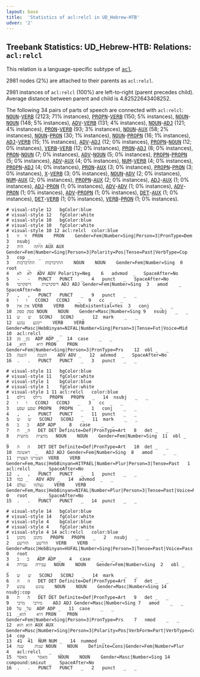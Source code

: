 ```yaml
---
layout: base
title:  'Statistics of acl:relcl in UD_Hebrew-HTB'
udver: '2'
---
```


## Treebank Statistics: UD_Hebrew-HTB: Relations: `acl:relcl`

This relation is a language-specific subtype of <tt><a href="he_htb-dep-acl.html">acl</a></tt>.

2981 nodes (2%) are attached to their parents as `acl:relcl`.

2981 instances of `acl:relcl` (100%) are left-to-right (parent precedes child).
Average distance between parent and child is 4.82522643408252.

The following 34 pairs of parts of speech are connected with `acl:relcl`: <tt><a href="he_htb-pos-NOUN.html">NOUN</a></tt>-<tt><a href="he_htb-pos-VERB.html">VERB</a></tt> (2123; 71% instances), <tt><a href="he_htb-pos-PROPN.html">PROPN</a></tt>-<tt><a href="he_htb-pos-VERB.html">VERB</a></tt> (150; 5% instances), <tt><a href="he_htb-pos-NOUN.html">NOUN</a></tt>-<tt><a href="he_htb-pos-NOUN.html">NOUN</a></tt> (148; 5% instances), <tt><a href="he_htb-pos-ADV.html">ADV</a></tt>-<tt><a href="he_htb-pos-VERB.html">VERB</a></tt> (131; 4% instances), <tt><a href="he_htb-pos-NOUN.html">NOUN</a></tt>-<tt><a href="he_htb-pos-ADJ.html">ADJ</a></tt> (121; 4% instances), <tt><a href="he_htb-pos-PRON.html">PRON</a></tt>-<tt><a href="he_htb-pos-VERB.html">VERB</a></tt> (93; 3% instances), <tt><a href="he_htb-pos-NOUN.html">NOUN</a></tt>-<tt><a href="he_htb-pos-AUX.html">AUX</a></tt> (58; 2% instances), <tt><a href="he_htb-pos-NOUN.html">NOUN</a></tt>-<tt><a href="he_htb-pos-PRON.html">PRON</a></tt> (30; 1% instances), <tt><a href="he_htb-pos-NOUN.html">NOUN</a></tt>-<tt><a href="he_htb-pos-PROPN.html">PROPN</a></tt> (16; 1% instances), <tt><a href="he_htb-pos-ADJ.html">ADJ</a></tt>-<tt><a href="he_htb-pos-VERB.html">VERB</a></tt> (15; 1% instances), <tt><a href="he_htb-pos-ADV.html">ADV</a></tt>-<tt><a href="he_htb-pos-ADJ.html">ADJ</a></tt> (12; 0% instances), <tt><a href="he_htb-pos-PROPN.html">PROPN</a></tt>-<tt><a href="he_htb-pos-NOUN.html">NOUN</a></tt> (12; 0% instances), <tt><a href="he_htb-pos-VERB.html">VERB</a></tt>-<tt><a href="he_htb-pos-VERB.html">VERB</a></tt> (12; 0% instances), <tt><a href="he_htb-pos-PRON.html">PRON</a></tt>-<tt><a href="he_htb-pos-ADJ.html">ADJ</a></tt> (8; 0% instances), <tt><a href="he_htb-pos-PRON.html">PRON</a></tt>-<tt><a href="he_htb-pos-NOUN.html">NOUN</a></tt> (7; 0% instances), <tt><a href="he_htb-pos-ADV.html">ADV</a></tt>-<tt><a href="he_htb-pos-NOUN.html">NOUN</a></tt> (5; 0% instances), <tt><a href="he_htb-pos-PROPN.html">PROPN</a></tt>-<tt><a href="he_htb-pos-PROPN.html">PROPN</a></tt> (5; 0% instances), <tt><a href="he_htb-pos-ADV.html">ADV</a></tt>-<tt><a href="he_htb-pos-AUX.html">AUX</a></tt> (4; 0% instances), <tt><a href="he_htb-pos-NUM.html">NUM</a></tt>-<tt><a href="he_htb-pos-VERB.html">VERB</a></tt> (4; 0% instances), <tt><a href="he_htb-pos-PROPN.html">PROPN</a></tt>-<tt><a href="he_htb-pos-ADJ.html">ADJ</a></tt> (4; 0% instances), <tt><a href="he_htb-pos-PRON.html">PRON</a></tt>-<tt><a href="he_htb-pos-AUX.html">AUX</a></tt> (3; 0% instances), <tt><a href="he_htb-pos-PROPN.html">PROPN</a></tt>-<tt><a href="he_htb-pos-PRON.html">PRON</a></tt> (3; 0% instances), <tt><a href="he_htb-pos-X.html">X</a></tt>-<tt><a href="he_htb-pos-VERB.html">VERB</a></tt> (3; 0% instances), <tt><a href="he_htb-pos-NOUN.html">NOUN</a></tt>-<tt><a href="he_htb-pos-ADV.html">ADV</a></tt> (2; 0% instances), <tt><a href="he_htb-pos-NUM.html">NUM</a></tt>-<tt><a href="he_htb-pos-AUX.html">AUX</a></tt> (2; 0% instances), <tt><a href="he_htb-pos-PROPN.html">PROPN</a></tt>-<tt><a href="he_htb-pos-AUX.html">AUX</a></tt> (2; 0% instances), <tt><a href="he_htb-pos-ADJ.html">ADJ</a></tt>-<tt><a href="he_htb-pos-AUX.html">AUX</a></tt> (1; 0% instances), <tt><a href="he_htb-pos-ADJ.html">ADJ</a></tt>-<tt><a href="he_htb-pos-PRON.html">PRON</a></tt> (1; 0% instances), <tt><a href="he_htb-pos-ADV.html">ADV</a></tt>-<tt><a href="he_htb-pos-ADV.html">ADV</a></tt> (1; 0% instances), <tt><a href="he_htb-pos-ADV.html">ADV</a></tt>-<tt><a href="he_htb-pos-PRON.html">PRON</a></tt> (1; 0% instances), <tt><a href="he_htb-pos-ADV.html">ADV</a></tt>-<tt><a href="he_htb-pos-PROPN.html">PROPN</a></tt> (1; 0% instances), <tt><a href="he_htb-pos-DET.html">DET</a></tt>-<tt><a href="he_htb-pos-AUX.html">AUX</a></tt> (1; 0% instances), <tt><a href="he_htb-pos-DET.html">DET</a></tt>-<tt><a href="he_htb-pos-VERB.html">VERB</a></tt> (1; 0% instances), <tt><a href="he_htb-pos-VERB.html">VERB</a></tt>-<tt><a href="he_htb-pos-PRON.html">PRON</a></tt> (1; 0% instances).


~~~ conllu
# visual-style 12	bgColor:blue
# visual-style 12	fgColor:white
# visual-style 10	bgColor:blue
# visual-style 10	fgColor:white
# visual-style 10 12 acl:relcl	color:blue
1	זו	זו	PRON	PRON	Gender=Fem|Number=Sing|Person=3|PronType=Dem	3	nsubj	_	_
2	היתה	היה	AUX	AUX	Gender=Fem|Number=Sing|Person=3|Polarity=Pos|Tense=Past|VerbType=Cop	3	cop	_	_
3	התרברבות	התרברבות	NOUN	NOUN	Gender=Fem|Number=Sing	0	root	_	_
4	לא	לא	ADV	ADV	Polarity=Neg	6	advmod	_	SpaceAfter=No
5	-	-	PUNCT	PUNCT	_	4	punct	_	SpaceAfter=No
6	דיסקרטית	דיסקרטי	ADJ	ADJ	Gender=Fem|Number=Sing	3	amod	_	SpaceAfter=No
7	,	,	PUNCT	PUNCT	_	9	punct	_	_
8	ו	ו	CCONJ	CCONJ	_	9	cc	_	_
9	אין	אין	VERB	VERB	HebExistential=Yes	3	conj	_	_
10	ספק	ספק	NOUN	NOUN	Gender=Masc|Number=Sing	9	nsubj	_	_
11	ש	ש	SCONJ	SCONJ	_	12	mark	_	_
12	יימנע	נמנע	VERB	VERB	Gender=Masc|HebBinyan=NIFAL|Number=Sing|Person=3|Tense=Fut|Voice=Mid	10	acl:relcl	_	_
13	מן_	מן	ADP	ADP	_	14	case	_	_
14	_היא	הוא	PRON	PRON	Gender=Fem|Number=Sing|Person=3|PronType=Prs	12	obl	_	_
15	השנה	השנה	ADV	ADV	_	12	advmod	_	SpaceAfter=No
16	.	.	PUNCT	PUNCT	_	3	punct	_	_

~~~


~~~ conllu
# visual-style 11	bgColor:blue
# visual-style 11	fgColor:white
# visual-style 1	bgColor:blue
# visual-style 1	fgColor:white
# visual-style 1 11 acl:relcl	color:blue
1	גיילס	גיילס	PROPN	PROPN	_	14	nsubj	_	_
2	ו	ו	CCONJ	CCONJ	_	3	cc	_	_
3	שפע	שפע	PROPN	PROPN	_	1	conj	_	_
4	,	,	PUNCT	PUNCT	_	11	punct	_	_
5	ש	ש	SCONJ	SCONJ	_	11	mark	_	_
6	ב	ב	ADP	ADP	_	8	case	_	_
7	ה_	ה	DET	DET	Definite=Def|PronType=Art	8	det	_	_
8	מחצית	מחצית	NOUN	NOUN	Gender=Fem|Number=Sing	11	obl	_	_
9	ה	ה	DET	DET	Definite=Def|PronType=Art	10	det	_	_
10	ראשונה	_	ADJ	ADJ	Gender=Fem|Number=Sing	8	amod	_	_
11	הצטיינו	הצטיין	VERB	VERB	Gender=Fem,Masc|HebBinyan=HITPAEL|Number=Plur|Person=3|Tense=Past	1	acl:relcl	_	SpaceAfter=No
12	,	,	PUNCT	PUNCT	_	1	punct	_	_
13	כמו	_	ADV	ADV	_	14	advmod	_	_
14	נעלמו	נעלם	VERB	VERB	Gender=Fem,Masc|HebBinyan=NIFAL|Number=Plur|Person=3|Tense=Past|Voice=Mid	0	root	_	SpaceAfter=No
15	.	.	PUNCT	PUNCT	_	14	punct	_	_

~~~


~~~ conllu
# visual-style 14	bgColor:blue
# visual-style 14	fgColor:white
# visual-style 4	bgColor:blue
# visual-style 4	fgColor:white
# visual-style 4 14 acl:relcl	color:blue
1	מקונן	מקונן	PROPN	PROPN	_	2	nsubj	_	_
2	הורשע	הורשע	VERB	VERB	Gender=Masc|HebBinyan=HUFAL|Number=Sing|Person=3|Tense=Past|Voice=Pass	0	root	_	_
3	ב	ב	ADP	ADP	_	4	case	_	_
4	עבירה	עבירה	NOUN	NOUN	Gender=Fem|Number=Sing	2	obl	_	_
5	ש	ש	SCONJ	SCONJ	_	14	mark	_	_
6	ה	ה	DET	DET	Definite=Def|PronType=Art	7	det	_	_
7	עונש	עונש	NOUN	NOUN	Gender=Masc|Number=Sing	14	nsubj:cop	_	_
8	ה	ה	DET	DET	Definite=Def|PronType=Art	9	det	_	_
9	מירבי	מרבי	ADJ	ADJ	Gender=Masc|Number=Sing	7	amod	_	_
10	על_	על	ADP	ADP	_	11	case	_	_
11	_היא	הוא	PRON	PRON	Gender=Fem|Number=Sing|Person=3|PronType=Prs	7	nmod	_	_
12	הוא	הוא	AUX	AUX	Gender=Masc|Number=Sing|Person=3|Polarity=Pos|VerbForm=Part|VerbType=Cop	14	cop	_	_
13	41	41	NUM	NUM	_	14	nummod	_	_
14	שנות	שנה	NOUN	NOUN	Definite=Cons|Gender=Fem|Number=Plur	4	acl:relcl	_	_
15	מאסר	מאסר	NOUN	NOUN	Gender=Masc|Number=Sing	14	compound:smixut	_	SpaceAfter=No
16	.	.	PUNCT	PUNCT	_	2	punct	_	_

~~~


